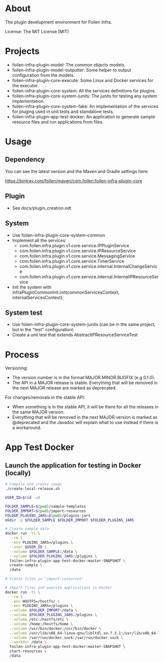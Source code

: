# About

The plugin development environment for Foilen Infra.

License: The MIT License (MIT)


# Projects

- foilen-infra-plugin-model: The common objects models.
- foilen-infra-plugin-model-outputter: Some helper to output configuration from the models.
- foilen-infra-plugin-core-execute: Some Linux and Docker services for the executor.
- foilen-infra-plugin-core-system: All the services definitions for plugins.
- foilen-infra-plugin-core-system-junits: The junits for testing any system implementation.
- foilen-infra-plugin-core-system-fake: An implementation of the services for pluging used in unit tests and standalone tests.
- foilen-infra-plugin-app-test-docker: An application to generate sample resource files and run applications from files.

# Usage

## Dependency

You can see the latest version and the Maven and Gradle settings here:

https://bintray.com/foilen/maven/com.foilen:foilen-infra-plugin-core

## Plugin

- See docs/plugin_creation.odt

## System

- Use foilen-infra-plugin-core-system-common
- Implement all the services:
    - com.foilen.infra.plugin.v1.core.service.IPPluginService
    - com.foilen.infra.plugin.v1.core.service.IPResourceService
    - com.foilen.infra.plugin.v1.core.service.MessagingService
    - com.foilen.infra.plugin.v1.core.service.TimerService
    - com.foilen.infra.plugin.v1.core.service.internal.InternalChangeService
    - com.foilen.infra.plugin.v1.core.service.internal.InternalIPResourceService
- Init the system with InfraPluginCommonInit.init(commonServicesContext, internalServicesContext);

## System test

- Use foilen-infra-plugin-core-system-junits (can be in the same project, but in the "test" configuration)
- Create a unit test that extends AbstractIPResourceServiceTest

# Process

Versioning:
- The version number is in the format MAJOR.MINOR.BUGFIX (e.g 0.1.0).
- The API in a MAJOR release is stable. Everything that will be removed in the next MAJOR release are marked as deprecated.

For changes/removals in the stable API:
- When something is in the stable API, it will be there for all the releases in the same MAJOR version.
- Everything that will be removed in the next MAJOR version is marked as @deprecated and the Javadoc will explain what to use instead if there is a workaround.

# App Test Docker

## Launch the application for testing in Docker (locally)


```bash
# Compile and create image
./create-local-release.sh

USER_ID=$(id -u)

FOLDER_SAMPLE=$(pwd)/sample-templates
FOLDER_IMPORT=$(pwd)/import-resources
FOLDER_PLUGINS_JARS=$(pwd)/plugins-jars
mkdir -p $FOLDER_SAMPLE $FOLDER_IMPORT $FOLDER_PLUGINS_JARS

# Create sample data
docker run -ti \
  --rm \
  --env PLUGINS_JARS=/plugins \
  --user $USER_ID \
  --volume $FOLDER_SAMPLE:/data \
  --volume $FOLDER_PLUGINS_JARS:/plugins \
  foilen-infra-plugin-app-test-docker:master-SNAPSHOT \
  create-sample \
  /data
  
# Create files in "import-resources"

# Import files and execute applications in Docker
docker run -ti \
  --rm \
  --env HOSTFS=/hostfs/ \
  --env PLUGINS_JARS=/plugins \
  --volume $FOLDER_IMPORT:/data \
  --volume $FOLDER_PLUGINS_JARS:/plugins \
  --volume /etc:/hostfs/etc \
  --volume /home:/hostfs/home \
  --volume /usr/bin/docker:/usr/bin/docker \
  --volume /usr/lib/x86_64-linux-gnu/libltdl.so.7.3.1:/usr/lib/x86_64-linux-gnu/libltdl.so.7 \
  --volume /var/run/docker.sock:/var/run/docker.sock \
  --workdir /data \
  foilen-infra-plugin-app-test-docker:master-SNAPSHOT \
  start-resources \
  /data

```
